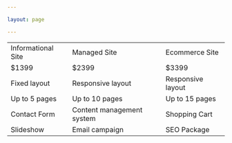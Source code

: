 ```yaml
---

layout: page

---
```


<style>
table {
  border:2px;
}
</style>

<table width="600" border="0">
  <tbody>
    <tr>
      <td>Informational Site</td>
      <td>Managed Site</td>
      <td>Ecommerce Site</td>
    </tr>
    <tr>
      <td>$1399</td>
      <td>$2399</td>
      <td>$3399</td>
    </tr>
    <tr>
      <td>Fixed layout</td>
      <td>Responsive layout</td>
      <td>Responsive layout</td>
    </tr>
    <tr>
      <td>Up to 5 pages</td>
      <td>Up to 10 pages</td>
      <td>Up to 15 pages</td>
    </tr>
    <tr>
      <td>Contact Form</td>
      <td>Content management system</td>
      <td>Shopping Cart</td>
    </tr>
    <tr>
      <td>Slideshow</td>
      <td>Email campaign</td>
      <td>SEO Package</td>
    </tr>
  </tbody>
</table>
